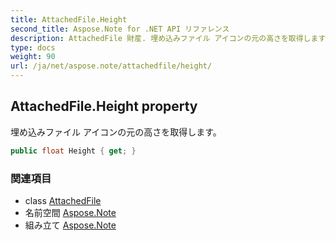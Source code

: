 ```yaml
---
title: AttachedFile.Height
second_title: Aspose.Note for .NET API リファレンス
description: AttachedFile 財産. 埋め込みファイル アイコンの元の高さを取得します
type: docs
weight: 90
url: /ja/net/aspose.note/attachedfile/height/
---
```

## AttachedFile.Height property

埋め込みファイル アイコンの元の高さを取得します。

```csharp
public float Height { get; }
```

### 関連項目

* class [AttachedFile](../)
* 名前空間 [Aspose.Note](../../attachedfile/)
* 組み立て [Aspose.Note](../../../)


